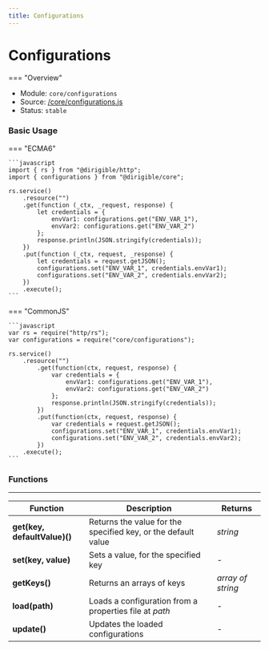 ```yaml
---
title: Configurations
---
```


Configurations
===

=== "Overview"
- Module: `core/configurations`
- Source: [/core/configurations.js](https://github.com/eclipse/dirigible/blob/master/components/api-core/src/main/resources/META-INF/dirigible/core/configurations.js)
- Status: `stable`

### Basic Usage

=== "ECMA6"

    ```javascript
    import { rs } from "@dirigible/http";
    import { configurations } from "@dirigible/core";

    rs.service()
        .resource("")
        .get(function (_ctx, _request, response) {
            let credentials = {
                envVar1: configurations.get("ENV_VAR_1"),
                envVar2: configurations.get("ENV_VAR_2")
            };
            response.println(JSON.stringify(credentials));
        })
        .put(function (_ctx, request, _response) {
            let credentials = request.getJSON();
            configurations.set("ENV_VAR_1", credentials.envVar1);
            configurations.set("ENV_VAR_2", credentials.envVar2);
        })
        .execute();
    ```

=== "CommonJS"

    ```javascript
    var rs = require("http/rs");
    var configurations = require("core/configurations");

    rs.service()
        .resource("")
            .get(function(ctx, request, response) {
                var credentials = {
                    envVar1: configurations.get("ENV_VAR_1"),
                    envVar2: configurations.get("ENV_VAR_2")
                };
                response.println(JSON.stringify(credentials));
            })
            .put(function(ctx, request, response) {
                var credentials = request.getJSON();
                configurations.set("ENV_VAR_1", credentials.envVar1);
                configurations.set("ENV_VAR_2", credentials.envVar2);
            })
        .execute();
    ```


### Functions

---

Function     | Description | Returns
------------ | ----------- | --------
**get(key, defaultValue)()** | Returns the value for the specified key, or the default value | *string*
**set(key, value)** | Sets a value, for the specified key | *-*
**getKeys()** | Returns an arrays of keys | *array of string*
**load(path)** | Loads a configuration from a properties file at *path* | *-* 
**update()** | Updates the loaded configurations | *-*
